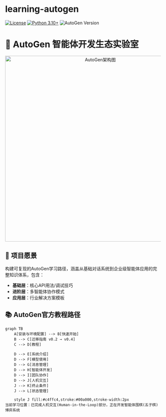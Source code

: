 # learning-autogen

<!-- 项目徽章区 -->
[![License](https://img.shields.io/badge/License-Apache_2.0-blue.svg)](https://opensource.org/licenses/Apache-2.0)
[![Python 3.10+](https://img.shields.io/badge/python-3.10%2B-blue)](https://www.python.org/)
![AutoGen Version](https://img.shields.io/badge/AutoGen-v0.2.7-green)

# 🚀 AutoGen 智能体开发生态实验室

<div align="center">
  <img src="docs/assets/autogen_workflow.png" alt="AutoGen架构图" width="600">
</div>

## 📜 项目愿景
构建可复现的AutoGen学习路径，涵盖从基础对话系统到企业级智能体应用的完整知识体系，包含：
- **基础层**：核心API用法/调试技巧
- **进阶层**：多智能体协作模式
- **应用层**：行业解决方案模板

## 📚 AutoGen官方教程路径

```mermaid
graph TB
    A[安装与环境配置] --> B[快速开始]
    B --> C[迁移指南 v0.2 → v0.4]
    C --> D[教程]
    
    D --> E[系统介绍]
    D --> F[模型使用]
    D --> G[消息管理]
    D --> H[智能体开发]
    D --> I[团队协作]
    D --> J[人机交互]
    J --> K[终止条件]
    J --> L[状态管理]
    
    style J fill:#c4ffc4,stroke:#00a000,stroke-width:2px
​​当前学习位置​​：已完成人机交互(Human-in-the-Loop)部分，正在开发智能体围棋(五子棋)博弈系统